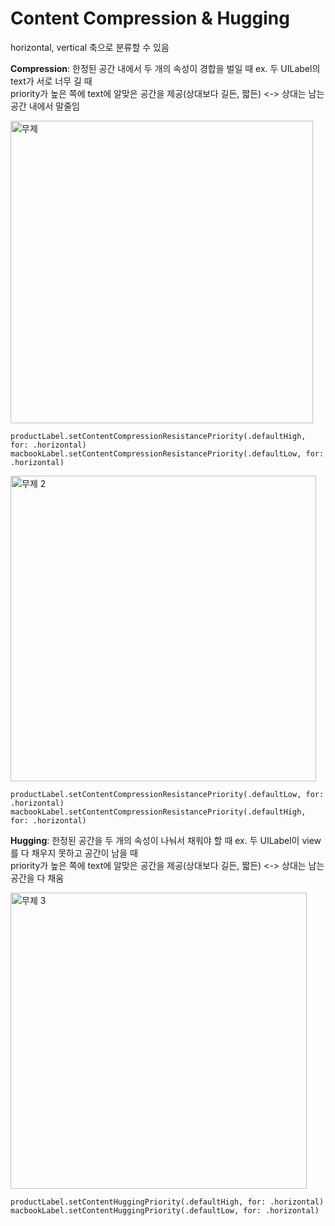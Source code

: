 
 # Content Compression & Hugging
 
horizontal, vertical 축으로 분류할 수 있음

**Compression**: 한정된 공간 내에서 두 개의 속성이 경합을 벌일 때 ex. 두 UILabel의 text가 서로 너무 길 때  
priority가 높은 쪽에 text에 알맞은 공간을 제공(상대보다 길든, 짧든) <-> 상대는 남는 공간 내에서 말줄임 

<img width="484" alt="무제" src="https://user-images.githubusercontent.com/59492694/119210602-08ef1f80-bae8-11eb-906b-fb15161ba965.png">    

``` 
productLabel.setContentCompressionResistancePriority(.defaultHigh, for: .horizontal)
macbookLabel.setContentCompressionResistancePriority(.defaultLow, for: .horizontal)
```

<img width="489" alt="무제 2" src="https://user-images.githubusercontent.com/59492694/119210604-0b517980-bae8-11eb-91b3-c02e460bf905.png">

```
productLabel.setContentCompressionResistancePriority(.defaultLow, for: .horizontal)
macbookLabel.setContentCompressionResistancePriority(.defaultHigh, for: .horizontal)
```

**Hugging**: 한정된 공간을 두 개의 속성이 나눠서 채워야 할 때 ex. 두 UILabel이 view를 다 채우지 못하고 공간이 남을 때   
priority가 높은 쪽에 text에 알맞은 공간을 제공(상대보다 길든, 짧든) <-> 상대는 남는 공간을 다 채움   

<img width="474" alt="무제 3" src="https://user-images.githubusercontent.com/59492694/119210605-0bea1000-bae8-11eb-9d42-66ac642966b2.png">

```
productLabel.setContentHuggingPriority(.defaultHigh, for: .horizontal)              
macbookLabel.setContentHuggingPriority(.defaultLow, for: .horizontal)   
```

